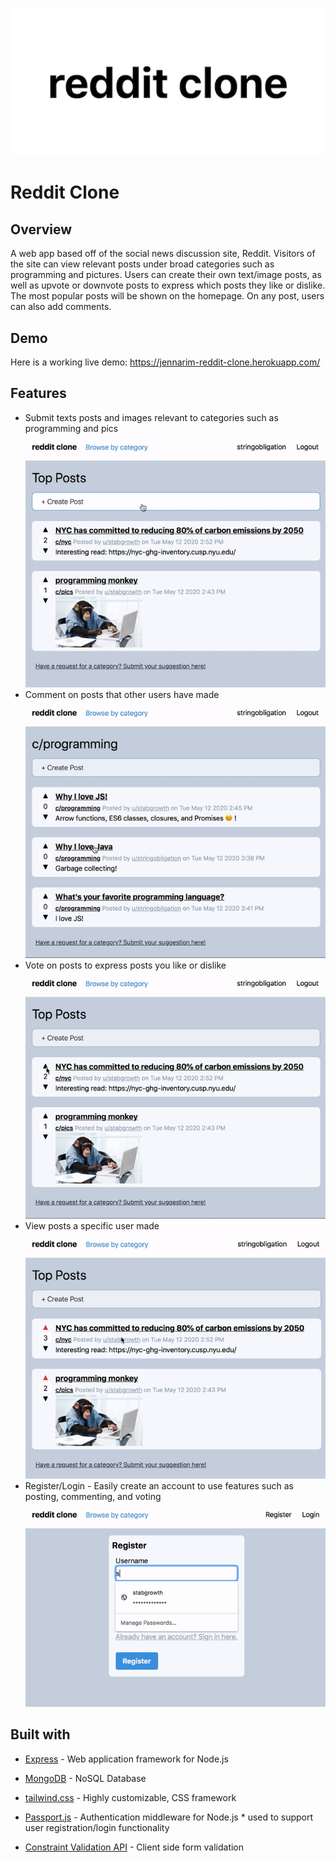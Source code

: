 <p align="center">
  <img src="documentation/pics/logo.png" alt="Reddit Clone logo"> 
</p>


# Reddit Clone
## Overview
A web app based off of the social news discussion site, Reddit. Visitors of the site can view relevant posts under broad categories such as programming and pictures. Users can create their own text/image posts, as well as upvote or downvote posts to express which posts they like or dislike. The most popular posts will be shown on the homepage. On any post, users can also add comments.

## Demo
Here is a working live demo: https://jennarim-reddit-clone.herokuapp.com/

## Features

* Submit texts posts and images relevant to categories such as programming and pics
![post](documentation/gifs/post.gif)
* Comment on posts that other users have made
![post](documentation/gifs/comment.gif)
* Vote on posts to express posts you like or dislike
![post](documentation/gifs/vote.gif)
* View posts a specific user made
![post](documentation/gifs/userpage.gif)
* Register/Login - Easily create an account to use features such as posting, commenting, and voting
![post](documentation/gifs/register.gif)


## Built with
* [Express](https://expressjs.com/) - Web application framework for Node.js

* [MongoDB](https://www.mongodb.com/) - NoSQL Database 

* [tailwind.css](https://tailwindcss.com/) - Highly customizable, CSS framework

* [Passport.js](http://www.passportjs.org/) -  Authentication middleware for Node.js
      * used to support user registration/login functionality

* [Constraint Validation API](https://developer.mozilla.org/en-US/docs/Web/API/Constraint_validation) - Client side form validation
